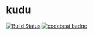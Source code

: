 # kudu
[![Build Status](https://travis-ci.org/torfeld6/kudu.svg?branch=master)](https://travis-ci.org/torfeld6/kudu) [![codebeat badge](https://codebeat.co/badges/be7de81c-c082-41ad-ba1d-ca5ee2d0b07a)](https://codebeat.co/projects/github-com-torfeld6-kudu-master)
